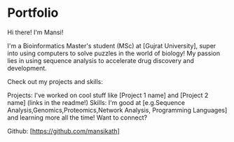 # Portfolio

Hi there! I'm Mansi!

 I'm a Bioinformatics Master's student (MSc) at [Gujrat University], super into using computers to solve puzzles in the world of biology! My passion lies in using sequence analysis to accelerate drug discovery and development.

 Check out my projects and skills:

Projects: I've worked on cool stuff like [Project 1 name] and [Project 2 name] (links in the readme!)
Skills: I'm good at [e.g.Sequence Analysis,Genomics,Proteomics,Network Analysis,
Programming Languages] and learning more all the time!
 Want to connect?


Github: [https://github.com/mansikath]
